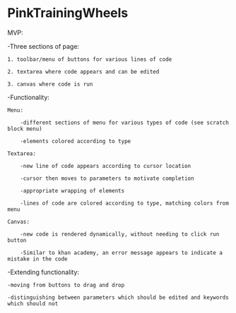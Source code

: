 # PinkTrainingWheels

MVP:

-Three sections of page: 

    1. toolbar/menu of buttons for various lines of code
    
    2. textarea where code appears and can be edited
    
    3. canvas where code is run
    
-Functionality:

    Menu:
    
        -different sections of menu for various types of code (see scratch block menu)
        
        -elements colored according to type
        
    Textarea:
    
        -new line of code appears according to cursor location
        
        -cursor then moves to parameters to motivate completion
        
        -appropriate wrapping of elements
        
        -lines of code are colored according to type, matching colors from menu
        
    Canvas:
    
        -new code is rendered dynamically, without needing to click run button
        
        -Similar to khan academy, an error message appears to indicate a mistake in the code
    
-Extending functionality:

    -moving from buttons to drag and drop
    
    -distinguishing between parameters which should be edited and keywords which should not